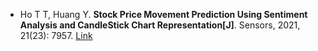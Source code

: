 * Ho T T, Huang Y. <b>Stock Price Movement Prediction Using Sentiment Analysis and CandleStick Chart Representation[J]</b>. Sensors, 2021, 21(23): 7957. [Link](https://www.mdpi.com/1424-8220/21/23/7957)
